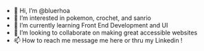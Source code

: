- 👋 Hi, I’m @bluerhoa
- 👀 I’m interested in pokemon, crochet, and sanrio
- 🌱 I’m currently learning Front End Development and UI
- 💞️ I’m looking to collaborate on making great accessible websites
- 📫 How to reach me message me here or thru my Linkedin !

<!---
bluerhoa/bluerhoa is a ✨ special ✨ repository because its `README.md` (this file) appears on your GitHub profile.
You can click the Preview link to take a look at your changes.
--->
